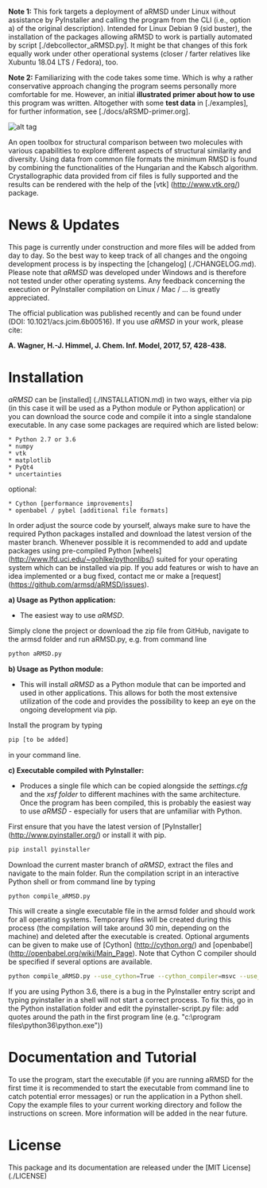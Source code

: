 **Note 1:**  This fork targets a deployment of aRMSD under Linux without
assistance by PyInstaller and calling the program from the CLI (i.e.,
option a) of the original description).  Intended for Linux Debian 9
(sid buster), the installation of the packages allowing aRMSD to work is
partially automated by script [./debcollector_aRMSD.py].  It might be
that changes of this fork equally work under other operational systems
(closer / farter relatives like Xubuntu 18.04 LTS / Fedora), too.

**Note 2:**  Familiarizing with the code takes some time.  Which is why
a rather conservative approach changing the program seems personally
more comfortable for me.  However, an initial **illustrated primer about
how to use** this program was written.  Altogether with some **test data** in
[./examples], for further information, see [./docs/aRSMD-primer.org].

![alt tag](./aRMSD_logo.png)

An open toolbox for structural comparison between two molecules with
various capabilities to explore different aspects of structural
similarity and diversity. Using data from common file formats the
minimum RMSD is found by combining the functionalities of the Hungarian
and the Kabsch algorithm. Crystallographic data provided from cif files
is fully supported and the results can be rendered with the help of the
[vtk] (http://www.vtk.org/) package.

# News & Updates
This page is currently under construction and more files will be added
from day to day. So the best way to keep track of all changes and the
ongoing development process is by inspecting the
[changelog] (./CHANGELOG.md). Please note that *aRMSD* was developed
under Windows and is therefore not tested under other operating systems.
Any feedback concerning the execution or PyInstaller compilation on
Linux / Mac / ... is greatly appreciated.

The official publication was published recently and can be found under
(DOI: 10.1021/acs.jcim.6b00516). If you use *aRMSD* in your work, please
cite: 

**A. Wagner, H.-J. Himmel, J. Chem. Inf. Model, 2017, 57, 428-438.**

# Installation
*aRMSD* can be [installed] (./INSTALLATION.md) in two ways, either via
pip (in this case it will be used as a Python module or Python
application) or you can download the source code and compile it into a
single standalone executable. In any case some packages are required
which are listed below:

    * Python 2.7 or 3.6
    * numpy
    * vtk
    * matplotlib
    * PyQt4
    * uncertainties

optional:

    * Cython [performance improvements]
    * openbabel / pybel [additional file formats]

In order adjust the source code by yourself, always make sure to have
the required Python packages installed and download the latest version
of the master branch. Whenever possible it is recommended to add and
update packages using pre-compiled Python
[wheels] (http://www.lfd.uci.edu/~gohlke/pythonlibs/) suited for your
operating system which can be installed via pip. If you add features or
wish to have an idea implemented or a bug fixed, contact me or make a
[request] (https://github.com/armsd/aRMSD/issues).

**a) Usage as Python application:**

- The easiest way to use *aRMSD*.

Simply clone the project or download the zip file from GitHub, navigate
to the armsd folder and run aRMSD.py, e.g. from command line

```bash
python aRMSD.py
```

**b) Usage as Python module:**

- This will install *aRMSD* as a Python module that can be imported and
used in other applications. This allows for both the most extensive
utilization of the code and provides the possibility to keep an eye on 
the ongoing development via pip.

Install the program by typing

```bash
pip [to be added]
```

in your command line.

**c) Executable compiled with PyInstaller:**

- Produces a single file which can be copied alongside the
*settings.cfg* and the *xsf folder* to different machines with the same
architecture. Once the program has been compiled, this is probably the
easiest way to use *aRMSD* - especially for users that are unfamiliar
with Python. 

First ensure that you have the latest version of
[PyInstaller] (http://www.pyinstaller.org/) or install it with pip.

```bash
pip install pyinstaller
```

Download the current master branch of *aRMSD*, extract the files and
navigate to the main folder. Run the compilation script in an
interactive Python shell or from command line by typing

```bash
python compile_aRMSD.py
```

This will create a single executable file in the armsd folder and should
work for all operating systems. Temporary files will be created during
this process (the compilation will take around 30 min, depending on the
machine) and deleted after the executable is created. Optional arguments
can be given to make use of [Cython] (http://cython.org/) and
[openbabel] (http://openbabel.org/wiki/Main_Page). Note that
Cython C compiler should be specified if several options are available.

```bash
python compile_aRMSD.py --use_cython=True --cython_compiler=msvc --use_openbabel=True --overwrite=True
```

If you are using Python 3.6, there is a bug in the PyInstaller entry
script and typing pyinstaller in a shell will not start a correct
process. To fix this, go in the Python installation folder and edit the
pyinstaller-script.py file: add quotes around the path in the first
program line (e.g. "c:\program files\python36\python.exe")) 

# Documentation and Tutorial
To use the program, start the executable (if you are running aRMSD for
the first time it is recommended to start the executable from command
line to catch potential error messages) or run the application in a
Python shell. Copy the example files to your current working directory
and follow the instructions on screen. More information will be added in
the near future.

# License
This package and its documentation are released under the
[MIT License] (./LICENSE)

